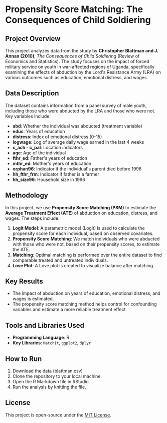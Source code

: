 # Propensity Score Matching: The Consequences of Child Soldiering

## Project Overview

This project analyzes data from the study by **Christopher Blattman and J. Annan (2010)**, *The Consequences of Child Soldiering* (Review of Economics and Statistics). The study focuses on the impact of forced military service on youth in war-affected regions of Uganda, specifically examining the effects of abduction by the Lord's Resistance Army (LRA) on various outcomes such as education, emotional distress, and wages.

## Data Description

The dataset contains information from a panel survey of male youth, including those who were abducted by the LRA and those who were not. Key variables include:

- **abd**: Whether the individual was abducted (treatment variable)
- **educ**: Years of education
- **distress**: Index of emotional distress (0-15)
- **logwage**: Log of average daily wage earned in the last 4 weeks
- **c_ach - c_pal**: Location indicators
- **age**: Age of the individual
- **fthr_ed**: Father's years of education
- **mthr_ed**: Mother's years of education
- **orphan96**: Indicator if the individual's parent died before 1996
- **hh_fthr_frm**: Indicator if father is a farmer
- **hh_size96**: Household size in 1996

## Methodology

In this project, we use **Propensity Score Matching (PSM)** to estimate the **Average Treatment Effect (ATE)** of abduction on education, distress, and wages. The steps include:

1. **Logit Model**: A parametric model (Logit) is used to calculate the propensity score for each individual, based on observed covariates.
2. **Propensity Score Matching**: We match individuals who were abducted with those who were not, based on their propensity scores, to estimate the ATE.
3. **Matching**: Optimal matching is performed over the entire dataset to find comparable treated and untreated individuals.
4. **Love Plot**: A Love plot is created to visualize balance after matching.

## Key Results

- The impact of abduction on years of education, emotional distress, and wages is estimated.
- The propensity score matching method helps control for confounding variables and estimate a more reliable treatment effect.

## Tools and Libraries Used

- **Programming Language**: R
- **Key Libraries**: `MatchIt`, `ggplot2`, `dplyr`

## How to Run

1. Download the data (blattman.csv)
2. Clone the repository to your local machine.
3. Open the R Markdown file in RStudio.
4. Run the analysis by knitting the file.

## License

This project is open-source under the [MIT License](LICENSE).
